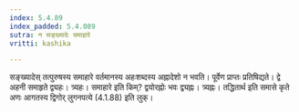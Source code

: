 ```yaml
---
index: 5.4.89
index_padded: 5.4.089
sutra: न सङ्ख्यादेः समाहारे
vritti: kashika

---
```

सङ्ख्यादेस् तत्पुरुषस्य समाहारे वर्तमानस्य अहःशब्दस्य अह्नादेशो न भवति। पूर्वेण प्राप्तः प्रतिषिद्यते। द्वे अहनी समाहृते द्व्यहः। त्र्यहः। समाहारे इति किम्? द्वयोरह्नोः भवः द्व्यह्नः। त्र्यह्नः। तद्धितार्थ इति समासे कृते अणः आगतस्य द्विगोर् लुगनपत्ये (4.1.88) इति लुक्।